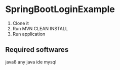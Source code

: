 # SpringBootLoginExample


1. Clone it
2. Run MVN CLEAN INSTALL
3. Run application


Required softwares
---------------
java8
any java ide
mysql